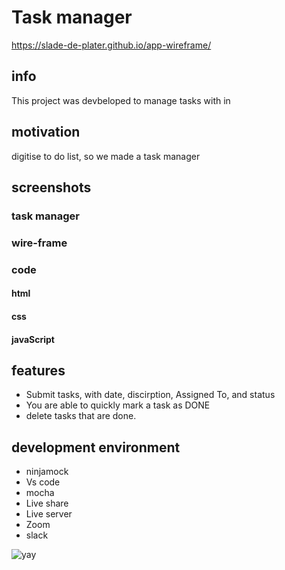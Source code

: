# Task manager
https://slade-de-plater.github.io/app-wireframe/

## info

This project was devbeloped to manage tasks with in

## motivation

digitise to do list, so we made a task manager

## screenshots

### task manager

### wire-frame

### code

#### html

#### css

#### javaScript


## features

* Submit tasks, with date, discirption, Assigned To, and status
* You are able to quickly mark a task as DONE
* delete tasks that are done. 

## development environment
* ninjamock
* Vs code
* mocha
* Live share
* Live server
* Zoom
* slack

 



 ![yay](https://memegenerator.net/img/instances/36368167/tonight-we-code-in-hell.jpg)
